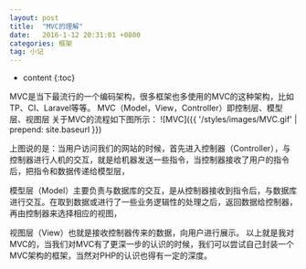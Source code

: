 ```yaml
---
layout: post
title:  "MVC的理解"
date:   2016-1-12 20:31:01 +0800
categories: 框架
tag: 小记
---
```


* content
{:toc}

MVC是当下最流行的一个编码架构，很多框架也多使用的MVC的这种架构，比如TP、CI、Laravel等等。
MVC（Model，View，Controller）即控制层、模型层、视图层
关于MVC的流程如下图所示：
![MVC]({{ '/styles/images/MVC.gif' | prepend: site.baseurl  }})

上图说的是：当用户访问我们的网站的时候，首先进入控制器（Controller），与控制器进行人机的交互，就是给机器发送一些指令，当控制器接收了用户的指令后，把指令和数据传递给模型层，
 
模型层（Model）主要负责与数据库的交互，是从控制器接收到指令后，与数据库进行交互。在取到数据或进行了一些业务逻辑性的处理之后，返回数据给控制器，再由控制器来选择相应的视图，
 
视图层（View）也就是接收控制器传来的数据，向用户进行展示。
以上就是我对MVC的，当我们对MVC有了更深一步的认识的时候，我们可以尝试自己封装一个MVC架构的框架，当然对PHP的认识也得有一定的深度。